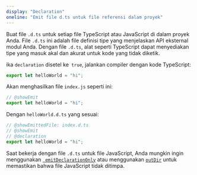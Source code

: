 ```yaml
---
display: "Declaration"
oneline: "Emit file d.ts untuk file referensi dalam proyek"
---
```


Buat file `.d.ts` untuk setiap file TypeScript atau JavaScript di dalam proyek Anda.
File `.d.ts` ini adalah file definisi tipe yang menjelaskan API eksternal modul Anda.
Dengan file `.d.ts`, alat seperti TypeScript dapat menyediakan tipe yang masuk akal dan akurat untuk kode yang tidak diketik.

ika `declaration` disetel ke` true`, jalankan compiler dengan kode TypeScript:

```ts twoslash
export let helloWorld = "hi";
```

Akan menghasilkan file `index.js` seperti ini:

```ts twoslash
// @showEmit
export let helloWorld = "hi";
```

Dengan `helloWorld.d.ts` yang sesuai:

```ts twoslash
// @showEmittedFile: index.d.ts
// @showEmit
// @declaration
export let helloWorld = "hi";
```

Saat bekerja dengan file `.d.ts` untuk file JavaScript, Anda mungkin ingin menggunakan [` emitDeclarationOnly`](#emitDeclarationOnly) atau menggunakan [`outDir`](#outDir) untuk memastikan bahwa file JavaScript tidak ditimpa.